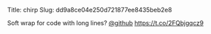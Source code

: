 Title: chirp
Slug: dd9a8ce04e250d721877ee8435beb2e8

Soft wrap for code with long lines? <a href="http://twitter.com/github">@github</a>  <a href="https://t.co/2FQbjgqcz9">https://t.co/2FQbjgqcz9</a>
